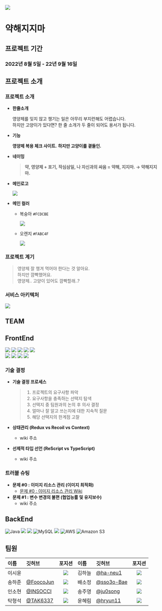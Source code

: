 ![](https://lh6.googleusercontent.com/tAc1AUaOr_vvrct-cxED6ouKPWsEj1wWhR-u45Gc4MbDreZAguikZqpLQDbenLlHOGpcseSwPP3heE0YzrZQlcojP6yE2h45i-iCjMT3ub7Z5ZSDMw5ytqM7xvBT_b33yw=w4996)


# 약해지지마

## 프로젝트 기간
### 2022년 8월 5일 - 22년 9월 16일

## 프로젝트 소개
### 프로젝트 소개
- **한줄소개**
    
    영양제를 잊지 않고 챙기는 일은 아무리 부지런해도 어렵습니다.<br/>
    하지만 고양이가 있다면? 한 줄 소개가 두 줄이 되어도 용서가 됩니다.


- **기능**

  **영양제 복용 체크 사이트.**
  **하지만 고양이를 곁들인.**
  
- **네이밍**
  >**약, 영양제 + 포기, 작심삼일, 나 자신과의 싸움 = 약해, 지지마. → 약해지지마.**

- **메인로고**

    ![](https://www.notion.so/image/https%3A%2F%2Fs3-us-west-2.amazonaws.com%2Fsecure.notion-static.com%2F76033580-4796-4157-8622-ad2761f0712f%2FUntitled.png?table=block&id=e47dfade-c731-4f04-8d52-7059b707e62d&spaceId=1be52488-8341-41f7-9e7a-1ca0cb106a74&width=2000&userId=fe00f85b-4d3a-4f47-b7b3-438729231f22&cache=v2)

- **메인 컬러**
  - 복숭아 `#FCDCBE`
  
    ![](https://www.notion.so/image/https%3A%2F%2Fs3-us-west-2.amazonaws.com%2Fsecure.notion-static.com%2Ff4693421-fee4-4e07-bbe0-240cc9b52540%2FUntitled.png?table=block&id=3b3e6ecb-7c6e-4fa1-ae40-381a04c453c9&spaceId=1be52488-8341-41f7-9e7a-1ca0cb106a74&width=1920&userId=fe00f85b-4d3a-4f47-b7b3-438729231f22&cache=v2)
    
  - 오렌지 `#FABC4F`
  
    ![](https://www.notion.so/image/https%3A%2F%2Fs3-us-west-2.amazonaws.com%2Fsecure.notion-static.com%2F8c285a78-3d8b-4f30-b0c5-292fe608c034%2FUntitled.png?table=block&id=b8ae5d75-6fdc-41d9-a148-3e85b211234c&spaceId=1be52488-8341-41f7-9e7a-1ca0cb106a74&width=1920&userId=fe00f85b-4d3a-4f47-b7b3-438729231f22&cache=v2)

### 프로젝트 계기
  > 영양제 잘 챙겨 먹어야 한다는 것 알아요.<br/>
  > 하지만 깜빡했어요.<br/>
  > 영양제.. 고양이 있어도 깜빡할래..?

### 서비스 아키텍처
![](https://www.notion.so/image/https%3A%2F%2Fs3-us-west-2.amazonaws.com%2Fsecure.notion-static.com%2Fb60b4da2-7ad9-44b1-a8f2-ba6949892116%2FUntitled.png?table=block&id=6e4ade1b-1fff-4386-ab92-b84f262d98fc&spaceId=1be52488-8341-41f7-9e7a-1ca0cb106a74&width=2000&userId=fe00f85b-4d3a-4f47-b7b3-438729231f22&cache=v2)

## TEAM

## FrontEnd
![](https://img.shields.io/badge/Visual%20Studio%20Code-007ACC.svg?&style=for-the-badge&logo=Visual%20Studio%20Code&logoColor=white)
![](https://img.shields.io/badge/React-61DAFB.svg?&style=for-the-badge&logo=React&logoColor=white)
![](https://img.shields.io/badge/TypeScript-3178C6.svg?&style=for-the-badge&logo=TypeScript&logoColor=white)
![](https://img.shields.io/badge/Amazon%20S3-569A31?style=for-the-badge&logo=Amazon%20S3&logoColor=white)
![](https://img.shields.io/badge/GitHub%20Actions-2088FF.svg?&style=for-the-badge&logo=GitHub%20Actions&logoColor=white)<br/>
![](https://img.shields.io/badge/Redux-764ABC.svg?&style=for-the-badge&logo=Redux&logoColor=white)
![](https://img.shields.io/badge/Axios-5A29E4.svg?&style=for-the-badge&logo=Axios&logoColor=white)
![](https://img.shields.io/badge/styled%20components-DB7093.svg?&style=for-the-badge&logo=styled%20components&logoColor=white)
![](https://img.shields.io/badge/Burger%20King-D62300.svg?&style=for-the-badge&logo=Burger%20King&logoColor=white)

### 기술 결정
- **기술 결정 프로세스**
    > 1. 프로젝트의 요구사항 파악
    > 2. 요구사항을 충족하는 선택지 탐색
    > 3. 선택지 중 팀원과의 논의 후 의사 결정
    > 4. 얼마나 잘 알고 쓰는지에 대한 지속적 질문
    > 5. 해당 선택지의 한계점 고찰

- **상태관리 (Redux vs Recoil vs Context)**
  - wiki 주소
- **선제적 타입 선언 (ReScript vs TypeScript)**
  - wiki 주소

### 트러블 슈팅
- **문제 #0 : 이미지 리소스 관리 (이미지 최적화)**
  - [문제 #0 : 이미지 리소스 관리 Wiki](https://github.com/finalproject-hanghae/.github/wiki/%EB%AC%B8%EC%A0%9C-%230-:-%EC%9D%B4%EB%AF%B8%EC%A7%80-%EB%A6%AC%EC%86%8C%EC%8A%A4-%EA%B4%80%EB%A6%AC)
- **문제 #1 : 변수 변경의 불편 (협업능률 및 유지보수)**
  - wiki 주소

## BackEnd
![Java](https://img.shields.io/badge/java-%23ED8B00.svg?style=for-the-badge&logo=java&logoColor=white)
<img src="https://img.shields.io/badge/springboot-6DB33F?style=for-the-badge&logo=springboot&logoColor=white">
![](https://img.shields.io/badge/Spring-6DB33F.svg?&style=for-the-badge&logo=Spring&logoColor=white)
![MySQL](https://img.shields.io/badge/mysql-%2300f.svg?style=for-the-badge&logo=mysql&logoColor=white) 
![](https://img.shields.io/badge/IntelliJ%20IDEA-000000.svg?&style=for-the-badge&logo=IntelliJ%20IDEA&logoColor=white)
![AWS](https://img.shields.io/badge/AWS-%23FF9900.svg?style=for-the-badge&logo=amazon-aws&logoColor=white)
<img alt="Amazon S3" src="https://img.shields.io/badge/Amazon S3-569A31?style=for-the-badge&logo=Amazon S3&logoColor=white">







## 팀원
| 이름  | 깃허브 | 포지션 | 이름  | 깃허브 | 포지션 |
|:----------|:----------|:----------:|:----------|:----------|:----------:|
| 이시윤 | |![](https://img.shields.io/badge/-%EB%94%94%EC%9E%90%EC%9D%B4%EB%84%88-green)| 김하늘 | [@ha-neu1](https://github.com/ha-neu1) |![](https://img.shields.io/badge/-BE-red)|
| 송하준 | [@FoocoJun](https://github.com/FoocoJun) |![](https://img.shields.io/badge/-FE-blue)| 배소정 | [@sso3o-Bae](https://github.com/sso3o-Bae) |![](https://img.shields.io/badge/-BE-red)|
| 인소현 | [@INSOCCI](https://github.com/INSOCCI) |![](https://img.shields.io/badge/-FE-blue)| 송주영 | [@ju0song](https://github.com/ju0song) |![](https://img.shields.io/badge/-BE-red)|
| 탁형석 | [@TAK6337](https://github.com/TAK6337) |![](https://img.shields.io/badge/-FE-blue)| 윤혜림 | [@hryun11](https://github.com/hryun11) |![](https://img.shields.io/badge/-BE-red)|

